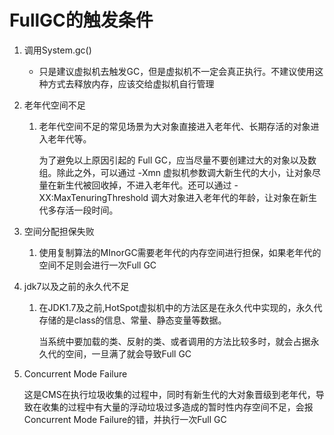 # FullGC的触发条件

1. 调用System.gc()

   + 只是建议虚拟机去触发GC，但是虚拟机不一定会真正执行。不建议使用这种方式去释放内存，应该交给虚拟机自行管理

2. 老年代空间不足

   1. 老年代空间不足的常见场景为大对象直接进入老年代、长期存活的对象进入老年代等。

      为了避免以上原因引起的 Full GC，应当尽量不要创建过大的对象以及数组。除此之外，可以通过 -Xmn 虚拟机参数调大新生代的大小，让对象尽量在新生代被回收掉，不进入老年代。还可以通过 -XX:MaxTenuringThreshold 调大对象进入老年代的年龄，让对象在新生代多存活一段时间。


3. 空间分配担保失败


   1. 使用复制算法的MInorGC需要老年代的内存空间进行担保，如果老年代的空间不足则会进行一次Full GC

4. jdk7以及之前的永久代不足


   1. 在JDK1.7及之前,HotSpot虚拟机中的方法区是在永久代中实现的，永久代存储的是class的信息、常量、静态变量等数据。

      当系统中要加载的类、反射的类、或者调用的方法比较多时，就会占据永久代的空间，一旦满了就会导致Full GC

5. Concurrent Mode Failure

   这是CMS在执行垃圾收集的过程中，同时有新生代的大对象晋级到老年代，导致在收集的过程中有大量的浮动垃圾过多造成的暂时性内存空间不足，会报Concurrent Mode Failure的错，并执行一次Full GC